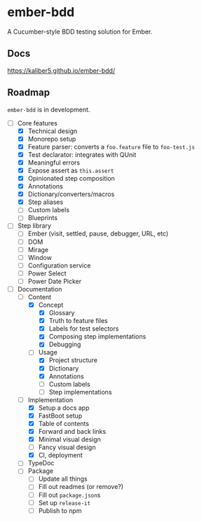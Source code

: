 ember-bdd
=========

A Cucumber-style BDD testing solution for Ember.



Docs
----

https://kaliber5.github.io/ember-bdd/



Roadmap
-------

`ember-bdd` is in development.

* [ ] Core features
  * [x] Technical design
  * [x] Monorepo setup
  * [x] Feature parser: converts a `foo.feature` file to `foo-test.js`
  * [x] Test declarator: integrates with QUnit
  * [x] Meaningful errors
  * [x] Expose assert as `this.assert`
  * [x] Opinionated step composition
  * [x] Annotations
  * [x] Dictionary/converters/macros
  * [x] Step aliases
  * [ ] Custom labels
  * [ ] Blueprints
* [ ] Step library
  * [ ] Ember (visit, settled, pause, debugger, URL, etc)
  * [ ] DOM
  * [ ] Mirage
  * [ ] Window
  * [ ] Configuration service
  * [ ] Power Select
  * [ ] Power Date Picker
* [ ] Documentation
  * [ ] Content
    * [x] Concept
      * [x] Glossary
      * [x] Truth to feature files
      * [x] Labels for test selectors 
      * [x] Composing step implementations
      * [x] Debugging
    * [ ] Usage
      * [x] Project structure
      * [x] Dictionary
      * [x] Annotations
      * [ ] Custom labels
      * [ ] Step implementations
  * [ ] Implementation
    * [x] Setup a docs app
    * [x] FastBoot setup 
    * [x] Table of contents
    * [x] Forward and back links
    * [x] Minimal visual design
    * [ ] Fancy visual design
    * [x] CI, deployment
  * [ ] TypeDoc 
  * [ ] Package
    * [ ] Update all things
    * [ ] Fill out readmes (or remove?)
    * [ ] Fill out `package.json`s
    * [ ] Set up `release-it`
    * [ ] Publish to npm
